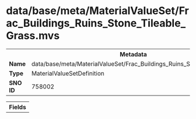 <h1>data/base/meta/MaterialValueSet/Frac_Buildings_Ruins_Stone_Tileable_Grass.mvs</h1><table><tr><th colspan="100%">Metadata</th></tr><tr><td><b>Name</b></td><td>data/base/meta/MaterialValueSet/Frac_Buildings_Ruins_Stone_Tileable_Grass.mvs</td></tr><tr><td><b>Type</b></td><td>MaterialValueSetDefinition</td></tr><tr><td><b>SNO ID</b></td><td>758002</td></tr></table>

<table><tr><th colspan="100%">Fields</th></tr></table>

